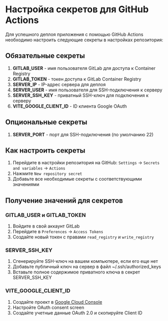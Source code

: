 # Настройка секретов для GitHub Actions

Для успешного деплоя приложения с помощью GitHub Actions необходимо настроить следующие секреты в настройках репозитория:

## Обязательные секреты

1. **GITLAB_USER** - имя пользователя GitLab для доступа к Container Registry
2. **GITLAB_TOKEN** - токен доступа к GitLab Container Registry
3. **SERVER_IP** - IP-адрес сервера для деплоя
4. **SERVER_USER** - имя пользователя для SSH-подключения к серверу
5. **SERVER_SSH_KEY** - приватный SSH-ключ для подключения к серверу
6. **VITE_GOOGLE_CLIENT_ID** - ID клиента Google OAuth

## Опциональные секреты

1. **SERVER_PORT** - порт для SSH-подключения (по умолчанию 22)

## Как настроить секреты

1. Перейдите в настройки репозитория на GitHub: `Settings` -> `Secrets and variables` -> `Actions`
2. Нажмите `New repository secret`
3. Добавьте все необходимые секреты с соответствующими значениями

## Получение значений для секретов

### GITLAB_USER и GITLAB_TOKEN
1. Войдите в свой аккаунт GitLab
2. Перейдите в `Preferences` -> `Access Tokens`
3. Создайте новый токен с правами `read_registry` и `write_registry`

### SERVER_SSH_KEY
1. Сгенерируйте SSH-ключ на вашем компьютере, если его еще нет
2. Добавьте публичный ключ на сервер в файл ~/.ssh/authorized_keys
3. Вставьте полное содержимое приватного ключа в секрет SERVER_SSH_KEY

### VITE_GOOGLE_CLIENT_ID
1. Создайте проект в [Google Cloud Console](https://console.cloud.google.com/)
2. Настройте OAuth consent screen
3. Создайте учетные данные OAuth 2.0 и скопируйте Client ID